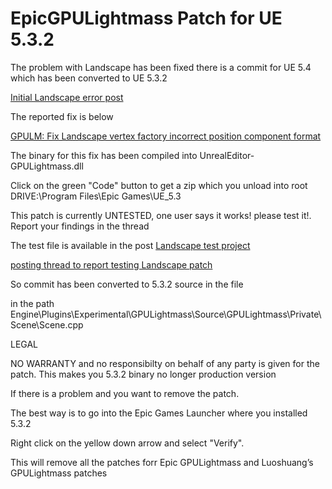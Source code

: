 # EpicGPULightmass Patch for UE 5.3.2

The problem with Landscape has been fixed there is a commit for UE 5.4 which has been converted to UE 5.3.2

[Initial Landscape error post](https://forums.unrealengine.com/t/gpu-lightmass-not-working-on-landscape/1371174)

The reported fix is below

[GPULM: Fix Landscape vertex factory incorrect position component format](https://issues.unrealengine.com/issue/UE-199910)

The binary for this fix has been compiled into UnrealEditor-GPULightmass.dll

Click on the green "Code" button to get a zip which you unload into root DRIVE:\Program Files\Epic Games\UE_5.3

This patch is currently UNTESTED, one user says it works! please test it!. Report your findings in the thread

The test file is available in the post [Landscape test project](https://forums.unrealengine.com/t/gpu-lightmass-not-working-on-landscape/1371174/8)


[posting thread to report testing Landscape patch](https://forums.unrealengine.com/t/gpu-lightmass-not-working-on-landscape/1371174)

So commit has been converted to 5.3.2 source in the file

in the path Engine\Plugins\Experimental\GPULightmass\Source\GPULightmass\Private\Scene\Scene.cpp

LEGAL

NO WARRANTY and no responsibilty on behalf of any party is given for the patch. This makes you 5.3.2 binary no longer production version

If there is a problem and you want to remove the patch.

The best way is to go into the Epic Games Launcher where you installed 5.3.2

Right click on the yellow down arrow and select "Verify".

This will remove all the patches forr
Epic GPULightmass and Luoshuang’s GPULightmass patches
